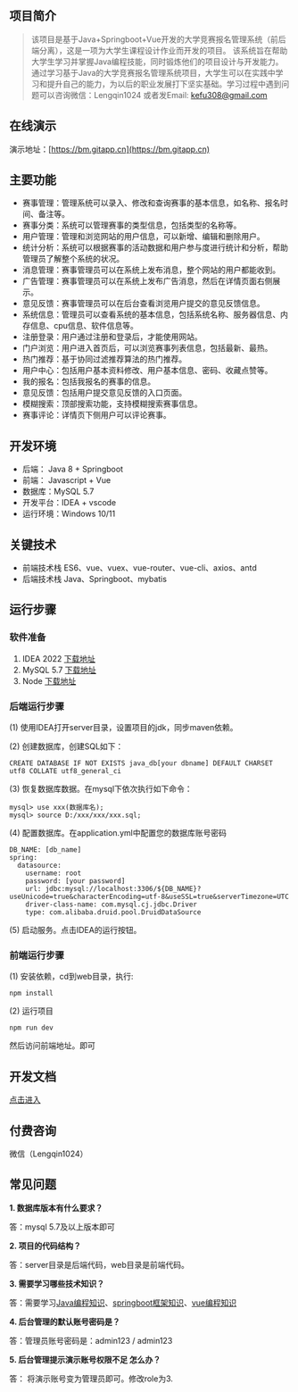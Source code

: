 
## 项目简介


>该项目是基于Java+Springboot+Vue开发的大学竞赛报名管理系统（前后端分离），这是一项为大学生课程设计作业而开发的项目。
该系统旨在帮助大学生学习并掌握Java编程技能，同时锻炼他们的项目设计与开发能力。通过学习基于Java的大学竞赛报名管理系统项目，大学生可以在实践中学习和提升自己的能力，为以后的职业发展打下坚实基础。学习过程中遇到问题可以咨询微信：Lengqin1024 或者发Email: kefu308@gmail.com


## 在线演示

演示地址：[https://bm.gitapp.cn](https://bm.gitapp.cn)





## 主要功能

- 赛事管理：管理系统可以录入、修改和查询赛事的基本信息，如名称、报名时间、备注等。
- 赛事分类：系统可以管理赛事的类型信息，包括类型的名称等。
- 用户管理：管理和浏览网站的用户信息，可以新增、编辑和删除用户。
- 统计分析：系统可以根据赛事的活动数据和用户参与度进行统计和分析，帮助管理员了解整个系统的状况。
- 消息管理：赛事管理员可以在系统上发布消息，整个网站的用户都能收到。
- 广告管理：赛事管理员可以在系统上发布广告消息，然后在详情页面右侧展示。
- 意见反馈：赛事管理员可以在后台查看浏览用户提交的意见反馈信息。
- 系统信息：管理员可以查看系统的基本信息，包括系统名称、服务器信息、内存信息、cpu信息、软件信息等。
- 注册登录：用户通过注册和登录后，才能使用网站。
- 门户浏览：用户进入首页后，可以浏览赛事列表信息，包括最新、最热。
- 热门推荐：基于协同过滤推荐算法的热门推荐。
- 用户中心：包括用户基本资料修改、用户基本信息、密码、收藏点赞等。
- 我的报名：包括我报名的赛事的信息。
- 意见反馈：包括用户提交意见反馈的入口页面。
- 模糊搜索：顶部搜索功能，支持模糊搜索赛事信息。
- 赛事评论：详情页下侧用户可以评论赛事。

## 开发环境

- 后端： Java 8 + Springboot
- 前端： Javascript + Vue
- 数据库：MySQL 5.7
- 开发平台：IDEA + vscode
- 运行环境：Windows 10/11

## 关键技术

- 前端技术栈 ES6、vue、vuex、vue-router、vue-cli、axios、antd
- 后端技术栈 Java、Springboot、mybatis



## 运行步骤

### 软件准备

1. IDEA 2022 [下载地址](https://download.jetbrains.com/idea/ideaIU-2022.3.3.exe)
2. MySQL 5.7 [下载地址](https://dev.mysql.com/get/Downloads/MySQLInstaller/mysql-installer-community-5.7.44.0.msi)
3. Node [下载地址](https://nodejs.org/dist/v18.20.2/node-v18.20.2-x64.msi)


### 后端运行步骤

(1) 使用IDEA打开server目录，设置项目的jdk，同步maven依赖。

(2) 创建数据库，创建SQL如下：
```
CREATE DATABASE IF NOT EXISTS java_db[your dbname] DEFAULT CHARSET utf8 COLLATE utf8_general_ci
```
(3) 恢复数据库数据。在mysql下依次执行如下命令：

```
mysql> use xxx(数据库名);
mysql> source D:/xxx/xxx/xxx.sql;
```

(4) 配置数据库。在application.yml中配置您的数据库账号密码

```
DB_NAME: [db_name]
spring:
  datasource:
    username: root
    password: [your password]
    url: jdbc:mysql://localhost:3306/${DB_NAME}?useUnicode=true&characterEncoding=utf-8&useSSL=true&serverTimezone=UTC
    driver-class-name: com.mysql.cj.jdbc.Driver
    type: com.alibaba.druid.pool.DruidDataSource
```

(5) 启动服务。点击IDEA的运行按钮。


### 前端运行步骤

(1) 安装依赖，cd到web目录，执行:
```
npm install 
```
(2) 运行项目
```
npm run dev
```

然后访问前端地址。即可


## 开发文档

[点击进入](doc/doc.md)


## 付费咨询

微信（Lengqin1024）

## 常见问题

**1. 数据库版本有什么要求？**

答：mysql 5.7及以上版本即可

**2. 项目的代码结构？**

答：server目录是后端代码，web目录是前端代码。

**3. 需要学习哪些技术知识？**

答：需要学习[Java编程知识](https://www.w3cschool.cn/java/)、[springboot框架知识](https://springdoc.cn/spring-boot/)、[vue编程知识](https://cn.vuejs.org/guide/introduction.html)

**4. 后台管理的默认账号密码是？**

答：管理员账号密码是：admin123 / admin123

**5. 后台管理提示演示账号权限不足 怎么办？**

答： 将演示账号变为管理员即可。修改role为3.

